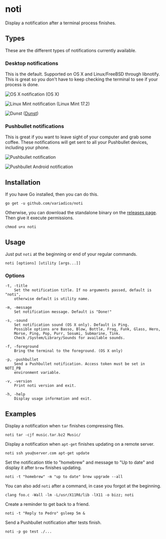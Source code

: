# noti
Display a notification after a terminal process finishes.

## Types
These are the different types of notifications currently available.

### Desktop notifications
This is the default. Supported on OS X and Linux/FreeBSD through libnotify.
This is great so you don't have to keep checking the terminal to see if your
process is done.

![OS X notification](https://raw.githubusercontent.com/variadico/noti/master/screenshots/osx.png)
(OS X)

![Linux Mint notification](https://raw.githubusercontent.com/variadico/noti/master/screenshots/linux_mint.png)
(Linux Mint 17.2)

![Dunst](https://raw.githubusercontent.com/variadico/noti/master/screenshots/bsd_dunst.png)
([Dunst](http://knopwob.org/dunst/index.html))

### Pushbullet notifications
This is great if you want to leave sight of your computer and
grab some coffee. These notifications will get sent to all your Pushbullet
devices, including your phone.

![Pushbullet notification](https://raw.githubusercontent.com/variadico/noti/master/screenshots/pushbullet.png)

![Pushbullet Android notification](https://raw.githubusercontent.com/variadico/noti/master/screenshots/pushbullet_android.png)

## Installation
If you have Go installed, then you can do this.

```
go get -u github.com/variadico/noti
```

Otherwise, you can download the standalone binary on the
[releases page](https://github.com/variadico/noti/releases/latest). Then give
it execute permissions.

```
chmod u+x noti
```

## Usage
Just put `noti` at the beginning or end of your regular commands.

```
noti [options] [utility [args...]]
```

### Options
```
-t, -title
    Set the notification title. If no arguments passed, default is "noti",
    otherwise default is utility name.

-m, -message
    Set notification message. Default is "Done!"

-s, -sound
    Set notification sound (OS X only). Default is Ping.
    Possible options are Basso, Blow, Bottle, Frog, Funk, Glass, Hero,
    Morse, Ping, Pop, Purr, Sosumi, Submarine, Tink.
    Check /System/Library/Sounds for available sounds.

-f, -foreground
    Bring the terminal to the foreground. (OS X only)

-p, -pushbullet
    Send a Pushbullet notification. Access token must be set in NOTI_PB
    environment variable.

-v, -version
    Print noti version and exit.

-h, -help
    Display usage information and exit.
```

## Examples
Display a notification when `tar` finishes compressing files.

```
noti tar -cjf music.tar.bz2 Music/
```

Display a notification when `apt-get` finishes updating on a remote server.

```
noti ssh you@server.com apt-get update
```

Set the notification title to "homebrew" and message to "Up to date" and
display it after `brew` finishes updating.

```
noti -t "homebrew" -m "up to date" brew upgrade --all
```

You can also add `noti` after a command, in case you forgot at the beginning.

```
clang foo.c -Wall -lm -L/usr/X11R6/lib -lX11 -o bizz; noti
```

Create a reminder to get back to a friend.

```
noti -t "Reply to Pedro" gsleep 5m &
```

Send a Pushbullet notification after tests finish.

```
noti -p go test ./...
```

